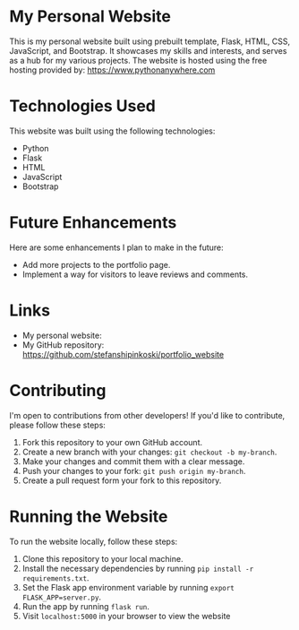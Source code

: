 # My Personal Website

This is my personal website built using prebuilt template, Flask, HTML, CSS, JavaScript, and Bootstrap. It showcases my skills and interests, and serves as a hub for my various projects. The website is hosted using the free hosting provided by: https://www.pythonanywhere.com

# Technologies Used

This website was built using the following technologies:

- Python
- Flask
- HTML
- JavaScript
- Bootstrap

# Future Enhancements

Here are some enhancements I plan to make in the future:

- Add more projects to the portfolio page.
- Implement a way for visitors to leave reviews and comments.

# Links
- My personal website:
- My GitHub repository: https://github.com/stefanshipinkoski/portfolio_website

# Contributing

I'm open to contributions from other developers! If you'd like to contribute, please follow these steps:

1. Fork this repository to your own GitHub account.
2. Create a new branch with your changes: `git checkout -b my-branch`.
3. Make your changes and commit them with a clear message.
4. Push your changes to your fork: `git push origin my-branch`.
5. Create a pull request form your fork to this repository.

# Running the Website

To run the website locally, follow these steps:
1. Clone this repository to your local machine.
2. Install the necessary dependencies by running `pip install -r requirements.txt`.
3. Set the Flask app environment variable by running `export FLASK_APP=server.py`.
4. Run the app by running `flask run`.
5. Visit `localhost:5000` in your browser to view the website
